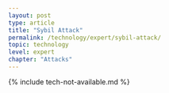 ```yaml
---
layout: post
type: article
title: "Sybil Attack"
permalink: /technology/expert/sybil-attack/
topic: technology
level: expert
chapter: "Attacks"
---
```


{% include tech-not-available.md %}
